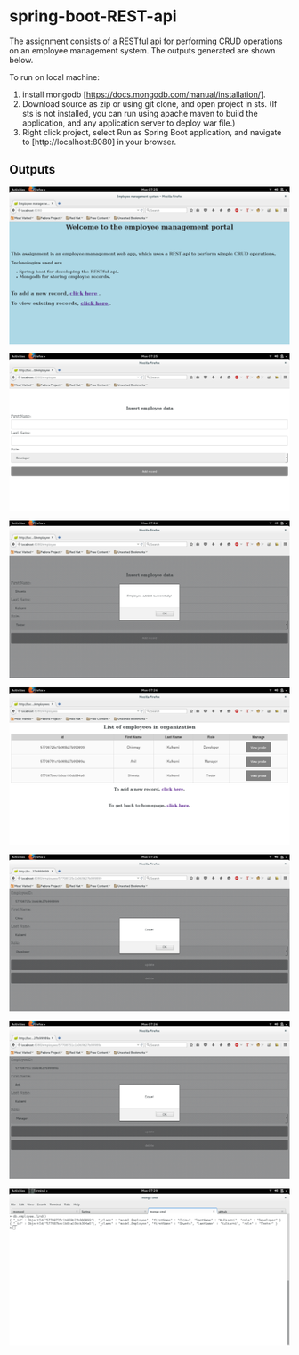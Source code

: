 # spring-boot-REST-api

The assignment consists of a RESTful api for performing CRUD operations on an employee management system. The outputs generated are shown below.

To run on local machine:

1. install mongodb [https://docs.mongodb.com/manual/installation/].
2. Download source as zip or using git clone, and open project in sts. (If sts is not installed, you can run using apache maven to build the application, and any application server to deploy war file.)
3. Right click project, select Run as Spring Boot application, and navigate to [http://localhost:8080] in your browser.


## Outputs

![Alt text](/outputs/homepage.png?raw=true "Homepage")

![Alt text](/outputs/create.png?raw=true "Create example")

![Alt text](/outputs/create_successful.png?raw=true "Create successfull")

![Alt text](/outputs/read.png?raw=true "Read example")

![Alt text](/outputs/update.png?raw=true "Update example")

![Alt text](/outputs/delete.png?raw=true "Delete example")

![Alt text](/outputs/db_dump.png?raw=true "Database dump")
